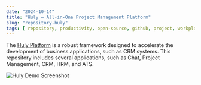 ```yaml
---
date: "2024-10-14"
title: "Huly — All-in-One Project Management Platform"
slug: "repository-huly"
tags: [ repository, productivity, open-source, github, project, workplace ]
---
```




The [Huly Platform][1] is a robust framework designed to accelerate the development of business applications, such as CRM systems. This repository includes several applications, such as Chat, Project Management, CRM, HRM, and ATS.

![Huly Demo Screenshot][2]



  [1]: https://github.com/hcengineering/platform
  [2]: https://huly.io/_next/image?url=%2F_next%2Fstatic%2Fmedia%2Fhero-illustration.7100a376.jpg&w=1920&q=75
